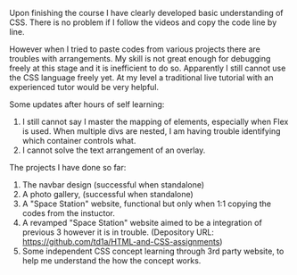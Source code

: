 Upon finishing the course I have clearly developed basic understanding of CSS.
There is no problem if I follow the videos and copy the code line by line.

However when I tried to paste codes from various projects there are troubles with arrangements.
My skill is not great enough for debugging freely at this stage and it is inefficient to do so.
Apparently I still cannot use the CSS language freely yet. At my level a traditional live tutorial with an experienced tutor would be very helpful.

Some updates after hours of self learning:
1. I still cannot say I master the mapping of elements, especially when Flex is used.
   When multiple divs are nested, I am having trouble identifying which container controls what.
3. I cannot solve the text arrangement of an overlay.

The projects I have done so far:
1. The navbar design (successful when standalone)
2. A photo gallery, (successful when standalone)
3. A "Space Station" website, functional but only when 1:1 copying the codes from the instuctor.
4. A revamped "Space Station" website aimed to be a integration of previous 3 however it is in trouble. (Depository URL: https://github.com/td1a/HTML-and-CSS-assignments)
5. Some independent CSS concept learning through 3rd party website, to help me understand the how the concept works.
